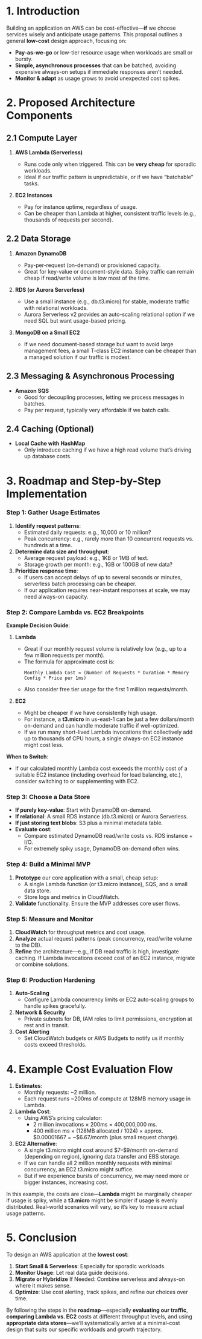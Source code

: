# 1. Introduction

Building an application on AWS can be cost-effective—**if** we choose services wisely and anticipate usage patterns. This proposal outlines a general **low-cost** design approach, focusing on:

- **Pay-as-we-go** or low-tier resource usage when workloads are small or bursty.  
- **Simple, asynchronous processes** that can be batched, avoiding expensive always-on setups if immediate responses aren’t needed.  
- **Monitor & adapt** as usage grows to avoid unexpected cost spikes.

# 2. Proposed Architecture Components

## 2.1 Compute Layer

1. **AWS Lambda (Serverless)**  
   - Runs code only when triggered. This can be **very cheap** for sporadic workloads.  
   - Ideal if our traffic pattern is unpredictable, or if we have “batchable” tasks.

2. **EC2 Instances**  
   - Pay for instance uptime, regardless of usage.  
   - Can be cheaper than Lambda at higher, consistent traffic levels (e.g., thousands of requests per second).


## 2.2 Data Storage

1. **Amazon DynamoDB**  
   - Pay-per-request (on-demand) or provisioned capacity.  
   - Great for key-value or document-style data. Spiky traffic can remain cheap if read/write volume is low most of the time.

2. **RDS (or Aurora Serverless)**  
   - Use a small instance (e.g., db.t3.micro) for stable, moderate traffic with relational workloads.  
   - Aurora Serverless v2 provides an auto-scaling relational option if we need SQL but want usage-based pricing.

3. **MongoDB on a Small EC2**  
   - If we need document-based storage but want to avoid large management fees, a small T-class EC2 instance can be cheaper than a managed solution if our traffic is modest.

## 2.3 Messaging & Asynchronous Processing

- **Amazon SQS**  
  - Good for decoupling processes, letting we process messages in batches.  
  - Pay per request, typically very affordable if we batch calls. 

## 2.4 Caching (Optional)

- **Local Cache with HashMap**  
  - Only introduce caching if we have a high read volume that’s driving up database costs.

# 3. Roadmap and Step-by-Step Implementation

### **Step 1: Gather Usage Estimates**

1. **Identify request patterns**:
   - Estimated daily requests: e.g., 10,000 or 10 million?  
   - Peak concurrency: e.g., rarely more than 10 concurrent requests vs. hundreds at a time.
2. **Determine data size and throughput**:
   - Average request payload: e.g., 1KB or 1MB of text.  
   - Storage growth per month: e.g., 1GB or 100GB of new data?
3. **Prioritize response time**:
   - If users can accept delays of up to several seconds or minutes, serverless batch processing can be cheaper.  
   - If our application requires near-instant responses at scale, we may need always-on capacity.

### **Step 2: Compare Lambda vs. EC2 Breakpoints**

**Example Decision Guide**:
1. **Lambda**  
   - Great if our monthly request volume is relatively low (e.g., up to a few million requests per month).  
   - The formula for approximate cost is:  
     ```
     Monthly Lambda Cost ≈ (Number of Requests * Duration * Memory Config * Price per 1ms)
     ```
   - Also consider free tier usage for the first 1 million requests/month.

2. **EC2**  
   - Might be cheaper if we have consistently high usage.  
   - For instance, a **t3.micro** in us-east-1 can be just a few dollars/month on-demand and can handle moderate traffic if well-optimized.  
   - If we run many short-lived Lambda invocations that collectively add up to thousands of CPU hours, a single always-on EC2 instance might cost less.

**When to Switch**:
- If our calculated monthly Lambda cost exceeds the monthly cost of a suitable EC2 instance (including overhead for load balancing, etc.), consider switching to or supplementing with EC2.

### **Step 3: Choose a Data Store**

- **If purely key-value**: Start with DynamoDB on-demand.  
- **If relational**: A small RDS instance (db.t3.micro) or Aurora Serverless.  
- **If just storing text blobs**: S3 plus a minimal metadata table.  
- **Evaluate cost**:  
  - Compare estimated DynamoDB read/write costs vs. RDS instance + I/O.  
  - For extremely spiky usage, DynamoDB on-demand often wins.

### **Step 4: Build a Minimal MVP**

1. **Prototype** our core application with a small, cheap setup:  
   - A single Lambda function (or t3.micro instance), SQS, and a small data store.  
   - Store logs and metrics in CloudWatch.  
2. **Validate** functionality. Ensure the MVP addresses core user flows.

### **Step 5: Measure and Monitor**

1. **CloudWatch** for throughput metrics and cost usage.  
2. **Analyze** actual request patterns (peak concurrency, read/write volume to the DB).
3. **Refine** the architecture—e.g., if DB read traffic is high, investigate caching. If Lambda invocations exceed cost of an EC2 instance, migrate or combine solutions.

### **Step 6: Production Hardening**

1. **Auto-Scaling**  
   - Configure Lambda concurrency limits or EC2 auto-scaling groups to handle spikes gracefully.  
2. **Network & Security**  
   - Private subnets for DB, IAM roles to limit permissions, encryption at rest and in transit.
3. **Cost Alerting**  
   - Set CloudWatch budgets or AWS Budgets to notify us if monthly costs exceed thresholds.
# 4. Example Cost Evaluation Flow

1. **Estimates**:  
   - Monthly requests: ~2 million.  
   - Each request runs ~200ms of compute at 128MB memory usage in Lambda.  
2. **Lambda Cost**:  
   - Using AWS’s pricing calculator:  
     - 2 million invocations × 200ms = 400,000,000 ms.  
     - 400 million ms × (128MB allocated / 1024) × approx. \$0.00001667 = ~\$6.67/month (plus small request charge).  
3. **EC2 Alternative**:  
   - A single t3.micro might cost around \$7–\$9/month on-demand (depending on region), ignoring data transfer and EBS storage.  
   - If we can handle all 2 million monthly requests with minimal concurrency, an EC2 t3.micro might suffice.  
   - But if we experience bursts of concurrency, we may need more or bigger instances, increasing cost.

In this example, the costs are close—**Lambda** might be marginally cheaper if usage is spiky, while a **t3.micro** might be simpler if usage is evenly distributed. Real-world scenarios will vary, so it’s key to measure actual usage patterns.

# 5. Conclusion

To design an AWS application at the **lowest cost**:

1. **Start Small & Serverless**: Especially for sporadic workloads.  
2. **Monitor Usage**: Let real data guide decisions.  
3. **Migrate or Hybridize** If Needed: Combine serverless and always-on where it makes sense.  
4. **Optimize**: Use cost alerting, track spikes, and refine our choices over time.

By following the steps in the **roadmap**—especially **evaluating our traffic**, **comparing Lambda vs. EC2** costs at different throughput levels, and using **appropriate data stores**—we’ll systematically arrive at a minimal-cost design that suits our specific workloads and growth trajectory.